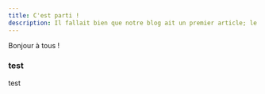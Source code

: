 ```yaml
---
title: C'est parti !
description: Il fallait bien que notre blog ait un premier article; le voici ! Maintenant que nous sommes élus, on va vous présenter ce qui va se passer
---
```


Bonjour à tous ! 

### test

test